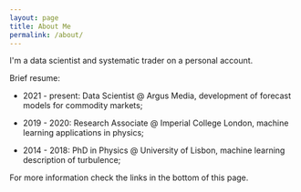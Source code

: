 ```yaml
---
layout: page
title: About Me
permalink: /about/
---
```


I'm a data scientist and systematic trader on a personal account.


Brief resume:

- 2021 - present: Data Scientist @ Argus Media, development of forecast models for commodity markets;

- 2019 - 2020: Research Associate @ Imperial College London, machine learning applications in physics;

- 2014 - 2018: PhD in Physics @ University of Lisbon, machine learning description of turbulence;



For more information check the links in the bottom of this page.
